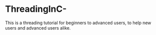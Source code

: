 # ThreadingInC-
This is a threading tutorial for beginners to advanced users, to help new users and advanced users alike.
